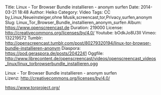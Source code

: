 Title: Linux - Tor Browser Bundle installieren - anonym surfen
Date: 2014-03-21 18:48
Author: Heiko
Category: Video
Tags: CC by,Linux,Neueinsteiger,ohne Musik,screencast,tor,Privacy,surfen,anonym
Slug: Linux_Tor_Browser_Bundle_installieren_anonym_surfen
Album: https://www.openscreencast.de
Duration: 219000
License: http://creativecommons.org/licenses/by/4.0/
Youtube: bOdkJo8U3II
Vimeo: 132219572
Tumblr: http://openscreencast.tumblr.com/post/80279320194/linux-tor-browser-bundle-installieren-anonym
Diaspora: https://pod.geraspora.de/posts/2042241
Oggfile: http://www.librecontent.de/openscreencast/videos/openscreencast_videos_linux/linux_torbrowserbundle_installieren.ogg

Linux - Tor Browser Bundle installieren - anonym surfen  
Lizenz: <http://creativecommons.org/licenses/by/4.0/>  
  
<https://www.torproject.org/>

